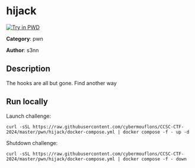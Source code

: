 # hijack

[![Try in PWD](https://raw.githubusercontent.com/play-with-docker/stacks/master/assets/images/button.png)](https://labs.play-with-docker.com/?stack=https://raw.githubusercontent.com/cybermouflons/CCSC-CTF-2024/master/pwn/hijack/docker-compose.yml)


**Category**: pwn

**Author**: s3nn

## Description

The hooks are all but gone. Find another way



## Run locally

Launch challenge:
```
curl -sSL https://raw.githubusercontent.com/cybermouflons/CCSC-CTF-2024/master/pwn/hijack/docker-compose.yml | docker compose -f - up -d
```

Shutdown challenge:
```
curl -sSL https://raw.githubusercontent.com/cybermouflons/CCSC-CTF-2024/master/pwn/hijack/docker-compose.yml | docker compose -f - down
```
